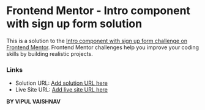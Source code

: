 # Frontend Mentor - Intro component with sign up form solution

This is a solution to the [Intro component with sign up form challenge on Frontend Mentor](https://www.frontendmentor.io/challenges/intro-component-with-signup-form-5cf91bd49edda32581d28fd1). Frontend Mentor challenges help you improve your coding skills by building realistic projects. 


### Links

- Solution URL: [Add solution URL here]()
- Live Site URL: [Add live site URL here](https://info-component-fm-new.netlify.app/)

**BY VIPUL VAISHNAV**



